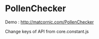 # PollenChecker

Demo : http://matcornic.com/PollenChecker

Change keys of API from core.constant.js
